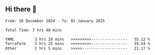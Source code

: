 ## Hi there 👋

<!-- TECHNOLOGIES:START -->
<!-- TECHNOLOGIES:END -->

<!--START_SECTION:waka-->

```txt
From: 10 December 2024 - To: 01 January 2025

Total Time: 7 hrs 48 mins

YAML         3 hrs 28 mins   >>>>>>>>>----------------   35.12 %
Terraform    3 hrs 25 mins   >>>>>>>>>----------------   34.54 %
Other        2 hrs 5 mins    >>>>>--------------------   21.17 %
```

<!--END_SECTION:waka-->

